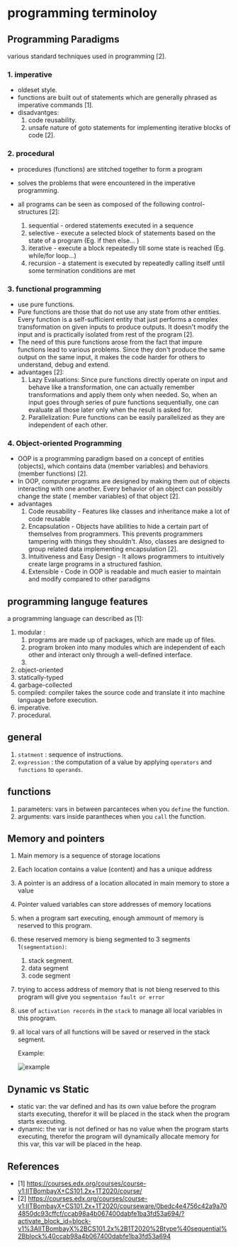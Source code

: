 # programming terminoloy

## Programming Paradigms

various standard techniques used in programming [2].

### 1. imperative

- oldeset style.
- functions are built out of statements which are generally phrased as imperative commands [1].
- disadvantges:
   1. code reusability.
   2. unsafe nature of goto statements for implementing iterative blocks of code [2].

### 2. procedural

- procedures (functions) are stitched together to form a program
- solves the problems that were encountered in the imperative programming. 
- all programs can be seen as composed of the following control-structures [2]:
  
    1. sequential - ordered statements executed in a sequence
    2. selective - execute a selected block of statements based on the state of a program (Eg.  if then else... )
    3. iterative - execute a block repeatedly till some state is reached (Eg. while/for loop...)
    4. recursion - a statement is executed by repeatedly calling itself until some termination conditions are met

### 3. functional programming 

- use pure functions.
- Pure functions are those that do not use any state from other entities. Every function is a self-sufficient entity that just performs a complex transformation on given inputs to produce outputs. It doesn't modify the input and is practically isolated from rest of the program [2].
- The need of this pure functions arose from the fact that impure functions lead to various problems. Since they don't produce the same output on the same input, it makes the code harder for others to understand, debug and extend.
- advantages [2]:
    1. Lazy Evaluations: Since pure functions directly operate on input and behave like a transformation, one can actually remember transformations and apply them only when needed. So, when an input goes through series of pure functions sequentially, one can evaluate all those later only when the result is asked for.
    2. Parallelization: Pure functions can be easily parallelized as they are independent of each other.

### 4. Object-oriented Programming

- OOP is a programming paradigm based on a concept of entities (objects), which  contains data (member variables) and behaviors (member functions) [2]. 
- In OOP, computer programs are designed by making them out of objects interacting with one another. Every behavior of an object can possibly change the state ( member variables) of that object [2]. 
- advantages
    1. Code reusability - Features like classes and inheritance  make a lot of code reusable
    2. Encapsulation - Objects have abilities to hide a certain part of themselves from programmers. This prevents programmers tampering with things they shouldn't. Also, classes are designed to group related data implementing encapsulation [2]. 
    3. Intuitiveness and  Easy Design - It allows programmers to intuitively create large programs in a structured fashion.
    4. Extensible - Code in OOP is readable and much easier to maintain and modify compared to other paradigms

## programming languge features

a programming language can described as [1]:

1. modular :
   1. programs are made up of packages, which are made up of files.
   2. program broken into many modules which are independent of each other and interact only through a well-defined interface.
   3. 
2. object-oriented
3. statically-typed
4. garbage-collected
5. compiled: compiler takes the source code and translate it into machine language before execution.
6. imperative.
7. procedural.


## general
1. `statment` : sequence of instructions.
2.  `expression` :  the computation of a value by applying `operators` and `functions` to `operands`.


## functions
1. parameters: vars in between parcanteces when you `define` the function.
2. arguments: vars inside parantheces when you `call` the function.


## Memory and pointers

1. Main memory is a sequence of storage locations
2. Each location contains a value (content) and has a unique address
3. A pointer is an address of a location allocated in main memory to store a value
4. Pointer valued variables can store addresses of memory locations
5. when a program sart executing, enough ammount of memory is reserved to this program.
6. these reserved memory is bieng segmented to 3 segments 1`(segmentation)`:
   1. stack segment.
   2. data segment
   3. code segment
7. trying to access address of memory that is not bieng reserved to this program will give you `segmentaion fault or error`
8. use of `activation records` in the `stack` to manage all local variables in this program.
9. all local vars of all functions will be saved or reserved in the stack segment.


    Example: 

    ![example](https://i.imgur.com/9Ae1ZXY.png)


## Dynamic vs Static

- static var: the var defined and has its own value before the program starts executing, therefor it will be placed in the stack when the program starts executing.
- dynamic: the var is not defined or has no value when the program starts executing, therefor the program will dynamically allocate memory for this var, this var will be placed in the heap.


## References

- [1] https://courses.edx.org/courses/course-v1:IITBombayX+CS101.2x+1T2020/course/
- [2] https://courses.edx.org/courses/course-v1:IITBombayX+CS101.2x+1T2020/courseware/0bedc4e4756c42a9a704850dc93cffcf/ccab98a4b067400dabfe1ba3fd53a694/?activate_block_id=block-v1%3AIITBombayX%2BCS101.2x%2B1T2020%2Btype%40sequential%2Bblock%40ccab98a4b067400dabfe1ba3fd53a694